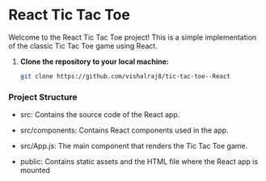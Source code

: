 # React Tic Tac Toe

Welcome to the React Tic Tac Toe project! This is a simple implementation of the classic Tic Tac Toe game using React.

1. **Clone the repository to your local machine:**

   ```bash
   git clone https://github.com/vishalraj8/tic-tac-toe--React

### Project Structure

* src: Contains the source code of the React app.

* src/components: Contains React components used in the app.

* src/App.js: The main component that renders the Tic Tac Toe game.

* public: Contains static assets and the HTML file where the React app is mounted
